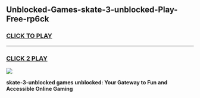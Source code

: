 
## Unblocked-Games-skate-3-unblocked-Play-Free-rp6ck
<h3>
<a href="https://premium76.site?title=skate-3-unblocked&ref=12A">CLICK TO PLAY</a></h3>
<hr>

<h3>
<a href="https://premium76.site?title=skate-3-unblocked&ref=12A">CLICK 2 PLAY</a>
  
</h3>

<a href="https://premium76.site?title=skate-3-unblocked&ref=12A"><img src="https://clearcache.store/games.png"></a>


**skate-3-unblocked games unblocked: Your Gateway to Fun and Accessible Online Gaming**
